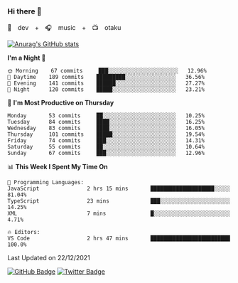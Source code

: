 ### Hi there 👋

🚀　dev　+　🎧　music　+　📺　otaku


[![Anurag's GitHub stats](https://github-readme-stats.vercel.app/api?username=koheitasaka&count_private=true&show_icons=true&theme=monokai)](https://github.com/koheitasaka/github-readme-stats)

<!--START_SECTION:waka-->
**I'm a Night 🦉** 

```text
🌞 Morning    67 commits     ███░░░░░░░░░░░░░░░░░░░░░░   12.96% 
🌆 Daytime    189 commits    █████████░░░░░░░░░░░░░░░░   36.56% 
🌃 Evening    141 commits    ██████░░░░░░░░░░░░░░░░░░░   27.27% 
🌙 Night      120 commits    █████░░░░░░░░░░░░░░░░░░░░   23.21%

```
📅 **I'm Most Productive on Thursday** 

```text
Monday       53 commits     ██░░░░░░░░░░░░░░░░░░░░░░░   10.25% 
Tuesday      84 commits     ████░░░░░░░░░░░░░░░░░░░░░   16.25% 
Wednesday    83 commits     ████░░░░░░░░░░░░░░░░░░░░░   16.05% 
Thursday     101 commits    █████░░░░░░░░░░░░░░░░░░░░   19.54% 
Friday       74 commits     ███░░░░░░░░░░░░░░░░░░░░░░   14.31% 
Saturday     55 commits     ██░░░░░░░░░░░░░░░░░░░░░░░   10.64% 
Sunday       67 commits     ███░░░░░░░░░░░░░░░░░░░░░░   12.96%

```


📊 **This Week I Spent My Time On** 

```text
💬 Programming Languages: 
JavaScript               2 hrs 15 mins       ████████████████████░░░░░   81.04% 
TypeScript               23 mins             ███░░░░░░░░░░░░░░░░░░░░░░   14.25% 
XML                      7 mins              █░░░░░░░░░░░░░░░░░░░░░░░░   4.71%

🔥 Editors: 
VS Code                  2 hrs 47 mins       █████████████████████████   100.0%

```


 Last Updated on 22/12/2021
<!--END_SECTION:waka-->

[![GitHub Badge](https://img.shields.io/badge/GitHub-100000?style=for-the-badge&logo=github&logoColor=white)](https://github.com/koheitasaka)
[![Twitter Badge](https://img.shields.io/badge/Twitter-1DA1F2?style=for-the-badge&logo=twitter&logoColor=white)](https://twitter.com/sleep_asleep_)
